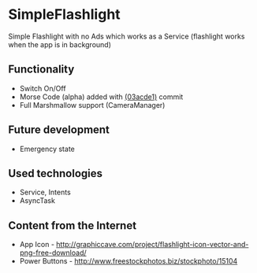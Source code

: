 # SimpleFlashlight
Simple Flashlight with no Ads which works as a Service (flashlight works when the app is in background)

## Functionality
* Switch On/Off
* Morse Code (alpha) added with [(03acde1)](https://github.com/dmytroKarataiev/SimpleFlashlight/commit/03acde1851b01802823e2d7e044bdaf1f1a31297) commit
* Full Marshmallow support (CameraManager)

## Future development
* Emergency state

## Used technologies
* Service, Intents
* AsyncTask

## Content from the Internet
* App Icon - http://graphiccave.com/project/flashlight-icon-vector-and-png-free-download/
* Power Buttons - http://www.freestockphotos.biz/stockphoto/15104
